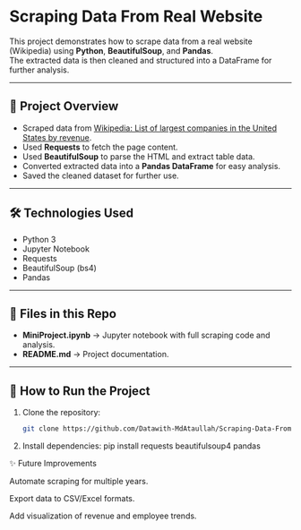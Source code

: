 # Scraping Data From Real Website

This project demonstrates how to scrape data from a real website (Wikipedia) using **Python**, **BeautifulSoup**, and **Pandas**.  
The extracted data is then cleaned and structured into a DataFrame for further analysis.

---

## 📌 Project Overview
- Scraped data from [Wikipedia: List of largest companies in the United States by revenue](https://en.wikipedia.org/wiki/List_of_largest_companies_in_the_United_States_by_revenue).
- Used **Requests** to fetch the page content.
- Used **BeautifulSoup** to parse the HTML and extract table data.
- Converted extracted data into a **Pandas DataFrame** for easy analysis.
- Saved the cleaned dataset for further use.

---

## 🛠️ Technologies Used
- Python 3
- Jupyter Notebook
- Requests
- BeautifulSoup (bs4)
- Pandas

---

## 📂 Files in this Repo
- **MiniProject.ipynb** → Jupyter notebook with full scraping code and analysis.
- **README.md** → Project documentation.

---

## 🚀 How to Run the Project
1. Clone the repository:
   ```bash
   git clone https://github.com/Datawith-MdAtaullah/Scraping-Data-From-Real-Website.git
2. Install dependencies:
   pip install requests beautifulsoup4 pandas

   
 ✨ Future Improvements

Automate scraping for multiple years.

Export data to CSV/Excel formats.

Add visualization of revenue and employee trends.
